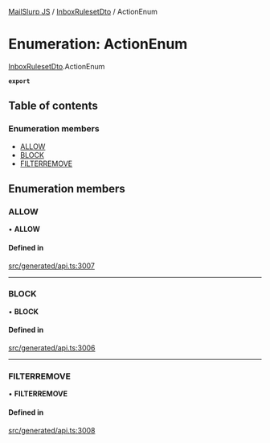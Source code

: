[MailSlurp JS](../README.md) / [InboxRulesetDto](../modules/InboxRulesetDto.md) / ActionEnum

# Enumeration: ActionEnum

[InboxRulesetDto](../modules/InboxRulesetDto.md).ActionEnum

**`export`**

## Table of contents

### Enumeration members

- [ALLOW](InboxRulesetDto.ActionEnum.md#allow)
- [BLOCK](InboxRulesetDto.ActionEnum.md#block)
- [FILTERREMOVE](InboxRulesetDto.ActionEnum.md#filterremove)

## Enumeration members

### ALLOW

• **ALLOW**

#### Defined in

[src/generated/api.ts:3007](https://github.com/mailslurp/mailslurp-client/blob/004c609/src/generated/api.ts#L3007)

___

### BLOCK

• **BLOCK**

#### Defined in

[src/generated/api.ts:3006](https://github.com/mailslurp/mailslurp-client/blob/004c609/src/generated/api.ts#L3006)

___

### FILTERREMOVE

• **FILTERREMOVE**

#### Defined in

[src/generated/api.ts:3008](https://github.com/mailslurp/mailslurp-client/blob/004c609/src/generated/api.ts#L3008)
